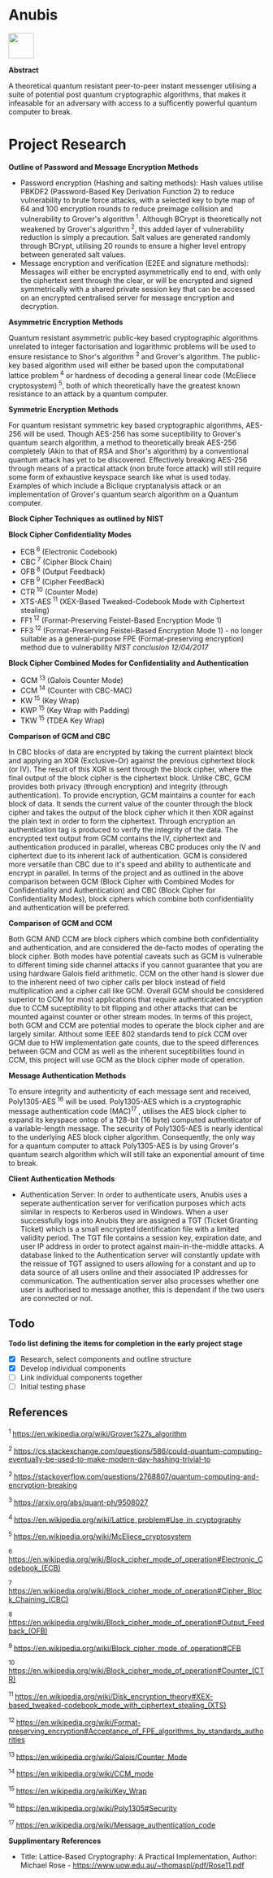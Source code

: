 # Anubis
<p align="left">
<img src="https://www.shareicon.net/data/256x256/2016/03/20/737028_shapes_512x512.png" width="50" height="50"></img>
</p> 

**Abstract**

A theoretical quantum resistant peer-to-peer instant messenger utilising a suite of potential post quantum cryptographic algorithms, that makes it infeasable for an adversary with access to a sufficently powerful quantum computer to break.

# Project Research

**Outline of Password and Message Encryption Methods**

* Password encryption (Hashing and salting methods):
Hash values utilise PBKDF2 (Password-Based Key Derivation Function 2) to reduce vulnerability to brute force attacks, with a selected key to byte map of 64 and 100 encryption rounds to reduce preimage collision and vulnerability to Grover's algorithm<sup> 1</sup>. Although BCrypt is theoretically not weakened by Grover's algorithm<sup> 2</sup>, this added layer of vulnerability reduction is simply a precaution. Salt values are generated randomly through BCrypt, utilising 20 rounds to ensure a higher level entropy between generated salt values.
* Message encryption and verification (E2EE and signature methods):
Messages will either be encrypted asymmetrically end to end, with only the ciphertext sent through the clear, or will be encrypted and signed symmetrically with a shared private session key that can be accessed on an encrypted centralised server for message encryption and decryption.

**Asymmetric Encryption Methods**

Quantum resistant asymmetric public-key based cryptographic algorithms unrelated to integer factorisation and logarithmic problems will be used to ensure resistance to Shor's algorithm<sup> 3</sup> and Grover's algorithm. The public-key based algorithm used will either be based upon the computational lattice problem<sup> 4</sup> or hardness of decoding a general linear code (McEliece cryptosystem)<sup> 5</sup>, both of which theoretically have the greatest known resistance to an attack by a quantum computer.

**Symmetric Encryption Methods**

For quantum resistant symmetric key based cryptographic algorithms, AES-256 will be used. Though AES-256 has some suceptibility to Grover's quantum search algorithm, a method to theoretically break AES-256 completely (Akin to that of RSA and Shor's algorithm) by a conventional quantum attack has yet to be discovered. Effectively breaking AES-256 through means of a practical attack (non brute force attack) will still require some form of exhaustive keyspace search like what is used today. Examples of which include a Biclique cryptanalysis attack or an implementation of Grover's quantum search algorithm on a Quantum computer.

**Block Cipher Techniques as outlined by NIST**

**Block Cipher Confidentiality Modes** 

* ECB<sup> 6</sup> (Electronic Codebook)
* CBC<sup> 7</sup> (Cipher Block Chain)
* OFB<sup> 8</sup> (Output Feedback)
* CFB<sup> 9</sup> (Cipher FeedBack)
* CTR<sup> 10</sup> (Counter Mode)
* XTS-AES<sup> 11</sup> (XEX-Based Tweaked-Codebook Mode with Ciphertext stealing)
* FF1<sup> 12</sup> (Format-Preserving Feistel-Based Encryption Mode 1)
* FF3<sup> 12</sup> (Format-Preserving Feistel-Based Encryption Mode 1) - no longer suitable as a general-purpose FPE (Format-preserving encryption) method due to vulnerability *NIST conclusion 12/04/2017*

**Block Cipher Combined Modes for Confidentiality and Authentication**

* GCM<sup> 13</sup> (Galois Counter Mode)
* CCM<sup> 14</sup> (Counter with CBC-MAC)
* KW<sup> 15</sup> (Key Wrap)
* KWP<sup> 15</sup> (Key Wrap with Padding)
* TKW<sup> 15</sup> (TDEA Key Wrap)

**Comparison of GCM and CBC**

In CBC blocks of data are encrypted by taking the current plaintext block and applying an XOR (Exclusive-Or) against the previous ciphertext block (or IV). The result of this XOR is sent through the block cipher, where the final output of the block cipher is the ciphertext block. Unlike CBC, GCM provides both privacy (through encryption) and integrity (through authentication). To provide encryption, GCM maintains a counter for each block of data. It sends the current value of the counter through the block cipher and takes the output of the block cipher which it then XOR against the plain text in order to form the ciphertext. Through encryption an authentication tag is produced to verify the integrity of the data. The encrypted text output from GCM contains the IV, ciphertext and authentication produced in parallel, whereas CBC produces only the IV and ciphertext due to its inherent lack of authentication. GCM is considered more versatile than CBC due to it's speed and ability to authenticate and encrypt in parallel.
In terms of the project and as outlined in the above comparison between GCM (Block Cipher with Combined Modes for Confidentiality and Authentication) and CBC (Block Cipher for Confidentiality Modes), block ciphers which combine both confidentiality and authentication will be preferred.

**Comparison of GCM and CCM**

Both GCM AND CCM are block ciphers which combine both confidentiality and authentication, and are considered the de-facto modes of operating the block cipher. Both modes have potential caveats such as GCM is vulnerable to different timing side channel attacks if you cannot guarantee that you are using hardware Galois field arithmetic. CCM on the other hand is slower due to the inherent need of two cipher calls per block instead of field multiplication and a cipher call like GCM. Overall GCM should be considered superior to CCM for most applications that require authenticated encryption due to CCM suceptibility to bit flipping and other attacks that can be mounted against counter or other stream modes. In terms of this project, both GCM and CCM are potential modes to operate the block cipher and are largely similar. Althout some IEEE 802 standards tend to pick CCM over GCM due to HW implementation gate counts, due to the speed differences between GCM and CCM as well as the inherent suceptibilities found in CCM, this project will use GCM as the block cipher mode of operation.

**Message Authentication Methods**

To ensure integrity and authenticity of each message sent and received, Poly1305-AES<sup> 16</sup> will be used. Poly1305-AES which is a cryptographic message authentication code (MAC)<sup>17 </sup>, utilises the AES block cipher to expand its keyspace ontop of a 128-bit (16 byte) computed authenticator of a variable-length message. The security of Poly1305-AES is nearly identical to the underlying AES block cipher algorithm. Consequently, the only way for a quantum computer to attack Poly1305-AES is by using Grover's quantum search algorithm which will still take an exponential amount of time to break.

  **Client Authentication Methods**

* Authentication Server:
In order to authenticate users, Anubis uses a seperate authentication server for verification purposes which acts similar in respects to Kerberos used in Windows. When a user successfully logs into Anubis they are assigned a TGT (Ticket Granting Ticket) which is a small encrypted identification file with a limited validity period. The TGT file contains a session key, expiration date, and user IP address in order to protect against main-in-the-middle attacks. A database linked to the Authentication server will constantly update with the reissue of TGT assigned to users allowing for a constant and up to data source of all users online and their associated IP addresses for communication. The authentication server also processes whether one user is authorised to message another, this is dependant if the two users are connected or not.

## Todo

**Todo list defining the items for completion in the early project stage**

- [x] Research, select components and outline structure
- [x] Develop individual components
- [ ] Link individual components together
- [ ] Initial testing phase

## References

<sup>1 </sup>https://en.wikipedia.org/wiki/Grover%27s_algorithm

<sup>2 </sup>https://cs.stackexchange.com/questions/586/could-quantum-computing-eventually-be-used-to-make-modern-day-hashing-trivial-to

<sup>2 </sup>https://stackoverflow.com/questions/2768807/quantum-computing-and-encryption-breaking

<sup>3 </sup>https://arxiv.org/abs/quant-ph/9508027

<sup>4 </sup>https://en.wikipedia.org/wiki/Lattice_problem#Use_in_cryptography

<sup>5 </sup>https://en.wikipedia.org/wiki/McEliece_cryptosystem

<sup>6 </sup>https://en.wikipedia.org/wiki/Block_cipher_mode_of_operation#Electronic_Codebook_(ECB)

<sup>7 </sup>https://en.wikipedia.org/wiki/Block_cipher_mode_of_operation#Cipher_Block_Chaining_(CBC)

<sup>8 </sup>https://en.wikipedia.org/wiki/Block_cipher_mode_of_operation#Output_Feedback_(OFB)

<sup>9 </sup>https://en.wikipedia.org/wiki/Block_cipher_mode_of_operation#CFB

<sup>10 </sup>https://en.wikipedia.org/wiki/Block_cipher_mode_of_operation#Counter_(CTR)

<sup>11 </sup>https://en.wikipedia.org/wiki/Disk_encryption_theory#XEX-based_tweaked-codebook_mode_with_ciphertext_stealing_(XTS)

<sup>12 </sup>https://en.wikipedia.org/wiki/Format-preserving_encryption#Acceptance_of_FPE_algorithms_by_standards_authorities

<sup>13 </sup>https://en.wikipedia.org/wiki/Galois/Counter_Mode

<sup>14 </sup>https://en.wikipedia.org/wiki/CCM_mode

<sup>15 </sup>https://en.wikipedia.org/wiki/Key_Wrap

<sup>16 </sup>https://en.wikipedia.org/wiki/Poly1305#Security

<sup>17 </sup>https://en.wikipedia.org/wiki/Message_authentication_code

**Supplimentary References**

* Title: Lattice-Based Cryptography: A Practical Implementation, Author: Michael Rose - https://www.uow.edu.au/~thomaspl/pdf/Rose11.pdf

